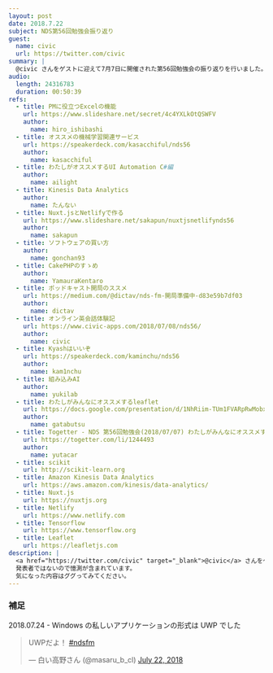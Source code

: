```yaml
---
layout: post
date: 2018.7.22
subject: NDS第56回勉強会振り返り
guest:
  name: civic
  url: https://twitter.com/civic
summary: |
  @civic さんをゲストに迎えて7月7日に開催された第56回勉強会の振り返りを行いました。
audio:
  length: 24316783
  duration: 00:50:39
refs:
  - title: PMに役立つExcelの機能
    url: https://www.slideshare.net/secret/4c4YXLkOtQSWFV
    author:
      name: hiro_ishibashi
  - title: オススメの機械学習関連サービス
    url: https://speakerdeck.com/kasacchiful/nds56
    author:
      name: kasacchiful
  - title: わたしがオススメするUI Automation C#編
    author:
      name: ailight
  - title: Kinesis Data Analytics
    author:
      name: たんない
  - title: Nuxt.jsとNetlifyで作る
    url: https://www.slideshare.net/sakapun/nuxtjsnetlifynds56
    author:
      name: sakapun
  - title: ソフトウェアの買い方
    author:
      name: gonchan93
  - title: CakePHPのすゝめ
    author:
      name: YamauraKentaro
  - title: ポッドキャスト開局のススメ
    url: https://medium.com/@dictav/nds-fm-開局準備中-d83e59b7df03
    author:
      name: dictav
  - title: オンライン英会話体験記
    url: https://www.civic-apps.com/2018/07/08/nds56/
    author:
      name: civic
  - title: Kyashはいいぞ
    url: https://speakerdeck.com/kaminchu/nds56
    author:
      name: kam1nchu
  - title: 組み込みAI 
    author:
      name: yukilab
  - title: わたしがみんなにオススメするleaflet
    url: https://docs.google.com/presentation/d/1NhRiim-TUm1FVARpRwMobxKAghFX6e3B0F2p-rA0u84/edit?usp=sharing
    author:
      name: gatabutsu
  - title: Togetter - NDS 第56回勉強会(2018/07/07) わたしがみんなにオススメする○○ Vol.2まとめ #nds56
    url: https://togetter.com/li/1244493
    author:
      name: yutacar
  - title: scikit
    url: http://scikit-learn.org
  - title: Amazon Kinesis Data Analytics
    url: https://aws.amazon.com/kinesis/data-analytics/
  - title: Nuxt.js
    url: https://nuxtjs.org
  - title: Netlify
    url: https://www.netlify.com
  - title: Tensorflow
    url: https://www.tensorflow.org
  - title: Leaflet
    url: https://leafletjs.com
description: |
  <a href="https://twitter.com/civic" target="_blank">@civic</a> さんをゲストにお迎えして 7月7日（土）に行われたNDS第56回勉強会<a href="http://nagaoka.techtalk.jp/no56" target="_blank">NDS第56回勉強会</a>について話しました。
  発表者ではないので憶測が含まれています。
  気になった内容はググってみてください。
---
```


### 補足

2018.07.24 - Windows の私しいアプリケーションの形式は UWP でした
<blockquote class="twitter-tweet" data-lang="en"><p lang="ja" dir="ltr">UWPだよ！ <a href="https://twitter.com/hashtag/ndsfm?src=hash&amp;ref_src=twsrc%5Etfw">#ndsfm</a></p>&mdash; 白い高野さん (@masaru_b_cl) <a href="https://twitter.com/masaru_b_cl/status/1021174721180721152?ref_src=twsrc%5Etfw">July 22, 2018</a></blockquote>
<script async src="https://platform.twitter.com/widgets.js" charset="utf-8"></script>

